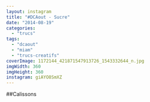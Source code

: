 ```yaml
---
layout: instagram
title: "#DCAout - Sucre"
date: "2014-08-19"
categories: 
  - "trucs"
tags: 
  - "dcaout"
  - "miam"
  - "trucs-creatifs"
coverImage: 1172144_421871547913726_1543332644_n.jpg
imgWidth: 360
imgHeight: 360
instagram: giAYO8SmXZ
---
```


##Calissons

